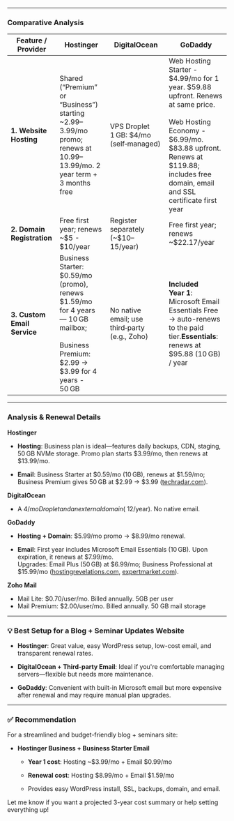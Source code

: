 

---

### Comparative Analysis

| **Feature / Provider**      | **Hostinger**                                                                                                                                 | **DigitalOcean**                              | **GoDaddy**                                                                                                                                                                                                            |
| --------------------------- | --------------------------------------------------------------------------------------------------------------------------------------------- | --------------------------------------------- | ---------------------------------------------------------------------------------------------------------------------------------------------------------------------------------------------------------------------- |
| **1. Website Hosting**      | Shared (“Premium” or “Business”) starting ~$2.99–$3.99/mo promo; renews at $10.99–$13.99/mo. 2 year term + 3 months free                      | VPS Droplet 1 GB: $4/mo (self‑managed)        | Web Hosting Starter - $4.99/mo for 1 year. $59.88 upfront. Renews at same price.<br><br>Web Hosting Economy -  $6.99/mo. $83.88 upfront. Renews at $119.88; includes free domain, email and SSL certificate first year |
| **2. Domain Registration**  | Free first year; renews ~$5 - $10/year                                                                                                        | Register separately (~$10–15/year)            | Free first year; renews ~$22.17/year                                                                                                                                                                                   |
| **3. Custom Email Service** | Business Starter: $0.59/mo (promo), renews $1.59/mo for 4 years — 10 GB mailbox; <br><br>Business Premium: $2.99 → $3.99 for  4 years - 50 GB | No native email; use third‑party (e.g., Zoho) | **Included Year 1**: Microsoft Email Essentials Free → auto-renews to the paid tier.**Essentials**: renews at $95.88 (10 GB)  / year                                                                                   |

---

### Analysis & Renewal Details

**Hostinger**

- **Hosting**: Business plan is ideal—features daily backups, CDN, staging, 50 GB NVMe storage. Promo plan starts $3.99/mo, then renews at $13.99/mo.
    
- **Email**: Business Starter at $0.59/mo (10 GB), renews at $1.59/mo; Business Premium gives 50 GB at $2.99 → $3.99 ([techradar.com](https://www.techradar.com/pro/hostinger-email-review?utm_source=chatgpt.com "Hostinger email review - TechRadar")).
    

**DigitalOcean**

- A $4/mo Droplet and an external domain (~$12/year). No native email.
    

**GoDaddy**

- **Hosting + Domain**: $5.99/mo promo → $8.99/mo renewal.
    
- **Email**: First year includes Microsoft Email Essentials (10 GB). Upon expiration, it renews at $7.99/mo.  
    Upgrades: Email Plus (50 GB) at $6.99/mo; Business Professional at $15.99/mo ([hostingrevelations.com](https://hostingrevelations.com/godaddy-email-cost/?utm_source=chatgpt.com "GoDaddy Email Hosting Review (2025) - HostingRevelations"), [expertmarket.com](https://www.expertmarket.com/ca/website-builders/godaddy-pricing?utm_source=chatgpt.com "GoDaddy Pricing: Plans & Costs - Expert Market")).

**Zoho Mail**
- Mail Lite: $0.70/user/mo. Billed annually. 5GB per user
- Mail Premium: $2.00/user/mo. Billed annually. 50 GB mail storage

---

### 💡 Best Setup for a Blog + Seminar Updates Website

- **Hostinger**: Great value, easy WordPress setup, low-cost email, and transparent renewal rates.
    
- **DigitalOcean + Third-party Email**: Ideal if you're comfortable managing servers—flexible but needs more maintenance.
    
- **GoDaddy**: Convenient with built-in Microsoft email but more expensive after renewal and may require manual plan upgrades.
    

---

### ✅ Recommendation

For a streamlined and budget-friendly blog + seminars site:

- **Hostinger Business + Business Starter Email**
    
    - **Year 1 cost**: Hosting ~$3.99/mo + Email $0.99/mo
        
    - **Renewal cost**: Hosting $8.99/mo + Email $1.59/mo
        
    - Provides easy WordPress install, SSL, backups, domain, and email.
        

Let me know if you want a projected 3-year cost summary or help setting everything up!